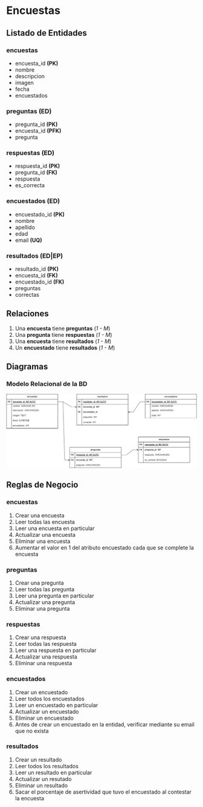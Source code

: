 # Encuestas

## Listado de Entidades

### encuestas

- encuesta_id **(PK)**
- nombre
- descripcion
- imagen
- fecha
- encuestados

### preguntas **(ED)**

- pregunta_id **(PK)**
- encuesta_id **(PFK)**
- pregunta

### respuestas **(ED)**

- respuesta_id **(PK)**
- pregunta_id **(FK)**
- respuesta
- es_correcta

### encuestados **(ED)**

- encuestado_id **(PK)**
- nombre
- apellido
- edad
- email **(UQ)**

### resultados **(ED|EP)**

- resultado_id **(PK)**
- encuesta_id **(FK)**
- encuestado_id **(FK)**
- preguntas
- correctas

## Relaciones

1. Una **encuesta** tiene **preguntas** (_1 - M_)
1. Una **pregunta** tiene **respuestas** (_1 - M_)
1. Una **encuesta** tiene **resultados** (_1 - M_)
1. Un **encuestado** tiene **resultados** (_1 - M_)

## Diagramas

### Modelo Relacional de la BD

![Modelo Relacional](Encuesta_ModeloRelacionalBD.png)

## Reglas de Negocio

### encuestas

1. Crear una encuesta
1. Leer todas las encuesta
1. Leer una encuesta en particular
1. Actualizar una encuesta
1. Eliminar una encuesta
1. Aumentar el valor en 1 del atributo encuestado cada que se complete la encuesta

### preguntas

1. Crear una pregunta
1. Leer todas las pregunta
1. Leer una pregunta en particular
1. Actualizar una pregunta
1. Eliminar una pregunta

### respuestas

1. Crear una respuesta
1. Leer todas las respuesta
1. Leer una respuesta en particular
1. Actualizar una respuesta
1. Eliminar una respuesta

### encuestados

1. Crear un encuestado
1. Leer todos los encuestados
1. Leer un encuestado en particular
1. Actualizar un encuestado
1. Eliminar un encuestado
1. Antes de crear un encuestado en la entidad, verificar mediante su email que no exista

### resultados

1. Crear un resultado
1. Leer todos los resultados
1. Leer un resultado en particular
1. Actualizar un resutado
1. Eliminar un resultado
1. Sacar el porcentaje de asertividad que tuvo el encuestado al contestar la encuesta

